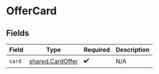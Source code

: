 # OfferCard


## Fields

| Field                                                | Type                                                 | Required                                             | Description                                          |
| ---------------------------------------------------- | ---------------------------------------------------- | ---------------------------------------------------- | ---------------------------------------------------- |
| `card`                                               | [shared.CardOffer](../../models/shared/cardoffer.md) | :heavy_check_mark:                                   | N/A                                                  |